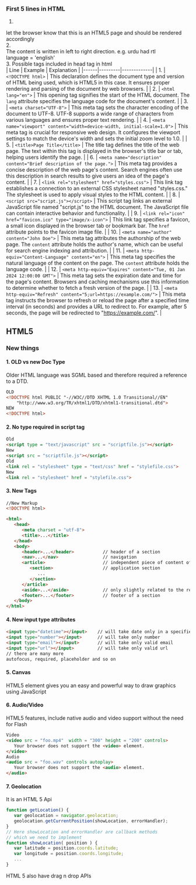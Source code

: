 ### First 5 lines in HTML
1. <!DOCTYPE html -  
let the browser know that this is an HTML5 page and should be rendered accordingly  
2. <html dir="ltr" lang="en">  
The content is written in left to right direction. e.g. urdu had rtl  
language = 'english'  
3. Possible tags included in head tag in html  
| Line | Example | Explanation |
|------|---------|-------------|
| 1.   | `<!DOCTYPE html>` | This declaration defines the document type and version of HTML being used, which is HTML5 in this case. It ensures proper rendering and parsing of the document by web browsers. |
| 2.   | `<html lang="en">` | This opening tag signifies the start of the HTML document. The `lang` attribute specifies the language code for the document's content. |
| 3.   | `<meta charset="UTF-8">` | This meta tag sets the character encoding of the document to UTF-8. UTF-8 supports a wide range of characters from various languages and ensures proper text rendering. |
| 4.   | `<meta name="viewport" content="width=device-width, initial-scale=1.0">` | This meta tag is crucial for responsive web design. It configures the viewport settings to match the device's width and sets the initial zoom level to 1.0. |
| 5.   | `<title>Page Title</title>` | The title tag defines the title of the web page. The text within this tag is displayed in the browser's title bar or tab, helping users identify the page. |
| 6.   | `<meta name="description" content="Brief description of the page.">` | This meta tag provides a concise description of the web page's content. Search engines often use this description in search results to give users an idea of the page's content. |
| 7.   | `<link rel="stylesheet" href="styles.css">` | This link tag establishes a connection to an external CSS stylesheet named "styles.css." The stylesheet is used to apply visual styles to the HTML content. |
| 8.   | `<script src="script.js"></script>` | This script tag links an external JavaScript file named "script.js" to the HTML document. The JavaScript file can contain interactive behavior and functionality. |
| 9.   | `<link rel="icon" href="favicon.ico" type="image/x-icon">` | This link tag specifies a favicon, a small icon displayed in the browser tab or bookmark bar. The `href` attribute points to the favicon image file. |
| 10.  | `<meta name="author" content="John Doe">` | This meta tag attributes the authorship of the web page. The `content` attribute holds the author's name, which can be useful for search engine indexing and attribution. |
| 11.  | `<meta http-equiv="Content-Language" content="en">` | This meta tag specifies the natural language of the content on the page. The `content` attribute holds the language code. |
| 12.  | `<meta http-equiv="Expires" content="Tue, 01 Jan 2024 12:00:00 GMT">` | This meta tag sets the expiration date and time for the page's content. Browsers and caching mechanisms use this information to determine whether to fetch a fresh version of the page. |
| 13.  | `<meta http-equiv="Refresh" content="5;url=https://example.com/">` | This meta tag instructs the browser to refresh or reload the page after a specified time interval (in seconds) and provides a URL to redirect to. For example, after 5 seconds, the page will be redirected to "https://example.com/". |


## HTML5
### New things
#### 1. OLD vs new Doc Type
Older HTML language was SGML based and therefore required a reference to a DTD.
```HTML
OLD
<!DOCTYPE html PUBLIC "-//W3C//DTD XHTML 1.0 Transitional//EN"
    "http://www.w3.org/TR/xhtml1/DTD/xhtml1-transitional.dtd">
NEW
<!DOCTYPE html>
```
#### 2. No type required in script tag
```HTML
Old
<script type = "text/javascript" src = "scriptfile.js"></script> 
New
<script src = "scriptfile.js"></script>
Old
<link rel = "stylesheet" type = "text/css" href = "stylefile.css">
New
<link rel = "stylesheet" href = "stylefile.css">
```

#### 3. New Tags
```HTML
//New Markup
<!DOCTYPE html> 

<html>  
   <head> 
      <meta charset = "utf-8"> 
      <title>...</title> 
   </head> 
   <body> 
      <header>...</header>           // header of a section
      <nav>...</nav>                 // navigation
      <article>                      // independent piece of content of a document, such as a blog entry or newspaper article.
         <section>                   // application section 
            ... 
         </section> 
      </article>                      
      <aside>...</aside>             // only slightly related to the rest of the page.
      <footer>...</footer>           // footer of a section
   </body> 
</html> 
```

#### 4. New input type attributes
```HTML
<input type="datetime"></input>    // will take date only in a specified format 
<input type="number"></input>      // will take only number
<input type="email"></input>       // will take only valid email
<input type="url"></input>         // will take only valid url
// there are many more
autofocus, required, placeholder and so on
```

#### 5. Canvas
HTML5 element <canvas> gives you an easy and powerful way to draw graphics using JavaScript
#### 6. Audio/Video
HTML5 features, include native audio and video support without the need for Flash  
```HTML
Video
<video src = "foo.mp4"  width = "300" height = "200" controls>
   Your browser does not support the <video> element.   
</video>
Audio
<audio src = "foo.wav" controls autoplay>
   Your browser does not support the <audio> element.   
</audio>
```
#### 7. Geolocation
It is an HTML 5 Api
```javascript
function getLocation() {
   var geolocation = navigator.geolocation;
   geolocation.getCurrentPosition(showLocation, errorHandler);
}
// Here showLocation and errorHandler are callback methods 
// which we need to implement
function showLocation( position ) {
   var latitude = position.coords.latitude;
   var longitude = position.coords.longitude;
   ...
}
```
HTML 5 also have drag n drop APIs